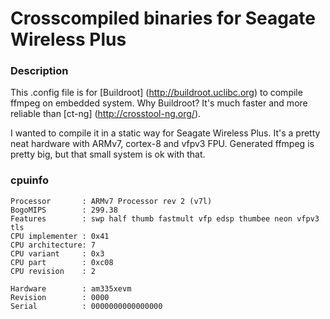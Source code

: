 # Crosscompiled binaries for Seagate Wireless Plus

### Description
This .config file is for [Buildroot] (http://buildroot.uclibc.org) to compile ffmpeg on embedded system. Why Buildroot? It's much faster and more reliable than [ct-ng] (http://crosstool-ng.org/).

I wanted to compile it in a static way for Seagate Wireless Plus. It's a pretty neat hardware with ARMv7, cortex-8 and vfpv3 FPU. Generated ffmpeg is pretty big, but that small system is ok with that.

### cpuinfo
    Processor       : ARMv7 Processor rev 2 (v7l)
    BogoMIPS        : 299.38
    Features        : swp half thumb fastmult vfp edsp thumbee neon vfpv3 tls
    CPU implementer : 0x41
    CPU architecture: 7
    CPU variant     : 0x3
    CPU part        : 0xc08
    CPU revision    : 2

    Hardware        : am335xevm
    Revision        : 0000
    Serial          : 0000000000000000

